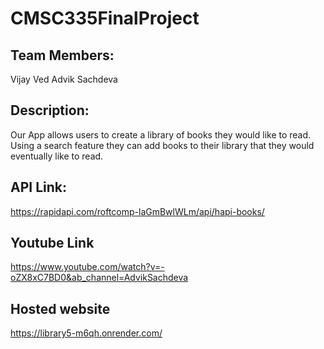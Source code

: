 # CMSC335FinalProject
## Team Members:
Vijay Ved
Advik Sachdeva

## Description:
Our App allows users to create a library of books they would like to read. Using a search feature they can add books to their library that they would eventually like to read. 

## API Link:
https://rapidapi.com/roftcomp-laGmBwlWLm/api/hapi-books/

## Youtube Link
https://www.youtube.com/watch?v=-oZX8xC7BD0&ab_channel=AdvikSachdeva

## Hosted website
https://library5-m6qh.onrender.com/

